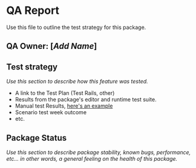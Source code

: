 # QA Report
Use this file to outline the test strategy for this package.

## QA Owner: [*Add Name*]

## Test strategy
*Use this section to describe how this feature was tested.*
* A link to the Test Plan (Test Rails, other)
* Results from the package's editor and runtime test suite.
* Manual test Results, [here's an example](https://docs.google.com/spreadsheets/d/12A76U5Gf969w10KL4Ik0wC1oFIBDUoRrqIvQgD18TFo/edit#gid=0)
* Scenario test week outcome
* etc.

## Package Status
*Use this section to describe package stability, known bugs, performance, etc... in other words, a general feeling on the health of this package.*
